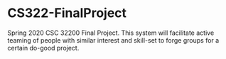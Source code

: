 # CS322-FinalProject
Spring 2020 CSC 32200 Final Project. This system will facilitate active teaming of people with similar interest and skill-set to forge groups for a certain do-good project.

